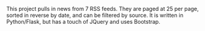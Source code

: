 This project pulls in news from 7 RSS feeds.  They are paged at 25 per page, sorted in reverse by date, and can be filtered by source.  It is written in Python/Flask, but has a touch of JQuery and uses Bootstrap.